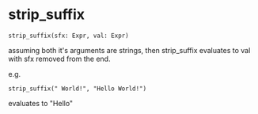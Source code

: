 # strip_suffix

```
strip_suffix(sfx: Expr, val: Expr)
```

assuming both it's arguments are strings, then strip_suffix evaluates
to val with sfx removed from the end.

e.g.
```
strip_suffix(" World!", "Hello World!")
```

evaluates to "Hello"


